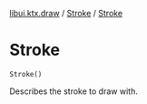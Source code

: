 [libui.ktx.draw](../README.md) / [Stroke](README.md) / [Stroke](-stroke.md)

# Stroke

`Stroke()`

Describes the stroke to draw with.
